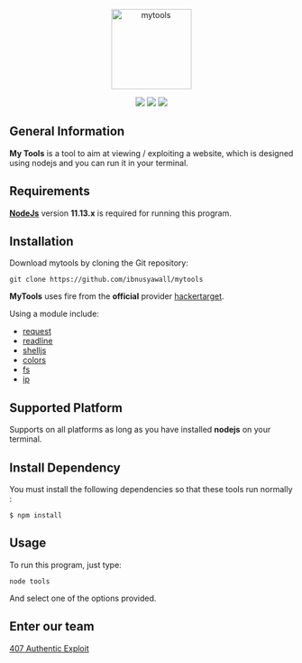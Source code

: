 
<p align="center">
 <img alt="mytools" src="https://github.com/ibnusyawall/mytools/blob/master/.logo/logo.png" height="142"/>
  <p align="center">
    <a href="https://github.com/ibnusyawall/mytools"><img src="https://img.shields.io/badge/version-1.0.0-green.svg"></a>
    <a href="https://www.npmjs.com/"><img src="https://img.shields.io/badge/npm-6.7.0-orange.svg"></a>
    <a href="https://www.facebook.com/groups/1217219985083200"><img src="https://img.shields.io/badge/team-407%20Authentic%20Exploit-lightgrey.svg"></a>
  </p>
</p>

## General Information

**My Tools** is a tool to aim at viewing / exploiting a website, which is designed using nodejs and you can run it in your terminal.

## Requirements

**[NodeJs](https://nodejs.org/)** version **11.13.x** is required for running this program.

## Installation

Download mytools by cloning the Git repository:
```
git clone https://github.com/ibnusyawall/mytools
```
**MyTools** uses fire from the **official** provider [hackertarget](https://hackertarget.com).

Using a module include:

- [request](https://www.npmjs.com/package/request)
- [readline](https://www.npmjs.com/package/readline)
- [shelljs](https://www.npmjs.com/package/shelljs)
- [colors](https://www.npmjs.com/package/colors)
- [fs](https://www.npmjs.com/package/fs)
- [ip](https://www.npmjs.com/package/ip)

## Supported Platform

Supports on all platforms as long as you have installed **nodejs** on your terminal.

## Install Dependency

You must install the following dependencies so that these tools run normally : 

```
$ npm install
```

## Usage

To run this program, just type:

```
node tools
```

And select one of the options provided.

## Enter our team

[407 Authentic Exploit](https://www.facebook.com/groups/1217219985083200/)
